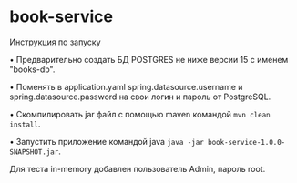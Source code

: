# book-service
Инструкция по запуску

   • Предварительно создать БД POSTGRES не ниже версии 15 с именем "books-db".

   • Поменять в application.yaml spring.datasource.username и spring.datasource.password на свои логин и пароль от PostgreSQL.

   • Скомпилировать jar файл с помощью maven командой `mvn clean install`.

   • Запустить приложение командой java `java -jar book-service-1.0.0-SNAPSHOT.jar`.
   
Для теста in-memory добавлен пользователь Admin, пароль root.

